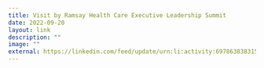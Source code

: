```yaml
---
title: Visit by Ramsay Health Care Executive Leadership Summit
date: 2022-09-20
layout: link
description: ""
image: ""
external: https://linkedin.com/feed/update/urn:li:activity:6978638383153594368/
---
```

